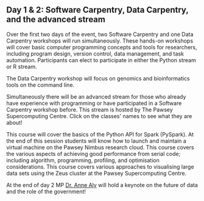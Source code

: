 ## Day 1 & 2: Software Carpentry, Data Carpentry, and the advanced stream

Over the first two days of the event, two Software Carpentry and one Data Carpentry workshops will run simultaneously. These hands-on workshops will cover basic computer programming concepts and tools for researchers, including program design, version control, data management, and task automation. Participants can elect to participate in either the Python stream or R stream.

The Data Carpentry workshop will focus on genomics and bioinformatics tools on the command line.

Simultaneously there will be an advanced stream for those who already have experience with programming or have participated in a Software Carpentry workshop before. This stream is hosted by The Pawsey Supercomputing Centre. Click on the classes' names to see what they are about!

<expandable-heading title="Introduction to PySpark">
This course will cover the basics of the Python API for Spark (PySpark).
</expandable-heading>

<expandable-heading title="Nimbus research cloud training">
At the end of this session students will know how to launch and maintain a virtual machine on the Pawsey Nimbus research cloud.  
</expandable-heading>

<expandable-heading title="Serial Optimisation">
This course covers the various aspects of achieving good performance from serial code; including algorithm, programming, profiling, and optimisation considerations. 
</expandable-heading>

<expandable-heading title="Remote Visualisation">
This course covers various approaches to visualising large data sets using the Zeus cluster at the Pawsey Supercomputing Centre.
</expandable-heading>

At the end of day 2 MP [Dr. Anne Aly][aa] will hold a keynote on the future of data and the role of the government!


[aa]: https://en.wikipedia.org/wiki/Anne_Aly
